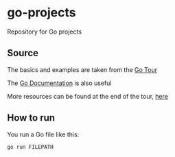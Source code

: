 # go-projects
Repository for Go projects

## Source
The basics and examples are taken from the [Go Tour](https://tour.golang.org/list)

The [Go Documentation](https://golang.org/doc/) is also useful

More resources can be found at the end of the tour, [here](https://tour.golang.org/concurrency/11)

## How to run

You run a Go file like this:
```
go run FILEPATH
```
